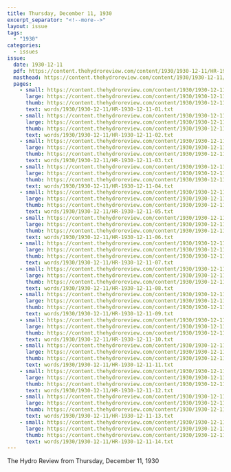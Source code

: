 ```yaml
---
title: Thursday, December 11, 1930
excerpt_separator: "<!--more-->"
layout: issue
tags:
  - "1930"
categories:
  - issues
issue:
  date: 1930-12-11
  pdf: https://content.thehydroreview.com/content/1930/1930-12-11/HR-1930-12-11.pdf
  masthead: https://content.thehydroreview.com/content/1930/1930-12-11/masthead/HR-1930-12-11.jpg
  pages:
    - small: https://content.thehydroreview.com/content/1930/1930-12-11/small/HR-1930-12-11-01.jpg
      large: https://content.thehydroreview.com/content/1930/1930-12-11/large/HR-1930-12-11-01.jpg
      thumb: https://content.thehydroreview.com/content/1930/1930-12-11/thumbnails/HR-1930-12-11-01.jpg
      text: words/1930/1930-12-11/HR-1930-12-11-01.txt
    - small: https://content.thehydroreview.com/content/1930/1930-12-11/small/HR-1930-12-11-02.jpg
      large: https://content.thehydroreview.com/content/1930/1930-12-11/large/HR-1930-12-11-02.jpg
      thumb: https://content.thehydroreview.com/content/1930/1930-12-11/thumbnails/HR-1930-12-11-02.jpg
      text: words/1930/1930-12-11/HR-1930-12-11-02.txt
    - small: https://content.thehydroreview.com/content/1930/1930-12-11/small/HR-1930-12-11-03.jpg
      large: https://content.thehydroreview.com/content/1930/1930-12-11/large/HR-1930-12-11-03.jpg
      thumb: https://content.thehydroreview.com/content/1930/1930-12-11/thumbnails/HR-1930-12-11-03.jpg
      text: words/1930/1930-12-11/HR-1930-12-11-03.txt
    - small: https://content.thehydroreview.com/content/1930/1930-12-11/small/HR-1930-12-11-04.jpg
      large: https://content.thehydroreview.com/content/1930/1930-12-11/large/HR-1930-12-11-04.jpg
      thumb: https://content.thehydroreview.com/content/1930/1930-12-11/thumbnails/HR-1930-12-11-04.jpg
      text: words/1930/1930-12-11/HR-1930-12-11-04.txt
    - small: https://content.thehydroreview.com/content/1930/1930-12-11/small/HR-1930-12-11-05.jpg
      large: https://content.thehydroreview.com/content/1930/1930-12-11/large/HR-1930-12-11-05.jpg
      thumb: https://content.thehydroreview.com/content/1930/1930-12-11/thumbnails/HR-1930-12-11-05.jpg
      text: words/1930/1930-12-11/HR-1930-12-11-05.txt
    - small: https://content.thehydroreview.com/content/1930/1930-12-11/small/HR-1930-12-11-06.jpg
      large: https://content.thehydroreview.com/content/1930/1930-12-11/large/HR-1930-12-11-06.jpg
      thumb: https://content.thehydroreview.com/content/1930/1930-12-11/thumbnails/HR-1930-12-11-06.jpg
      text: words/1930/1930-12-11/HR-1930-12-11-06.txt
    - small: https://content.thehydroreview.com/content/1930/1930-12-11/small/HR-1930-12-11-07.jpg
      large: https://content.thehydroreview.com/content/1930/1930-12-11/large/HR-1930-12-11-07.jpg
      thumb: https://content.thehydroreview.com/content/1930/1930-12-11/thumbnails/HR-1930-12-11-07.jpg
      text: words/1930/1930-12-11/HR-1930-12-11-07.txt
    - small: https://content.thehydroreview.com/content/1930/1930-12-11/small/HR-1930-12-11-08.jpg
      large: https://content.thehydroreview.com/content/1930/1930-12-11/large/HR-1930-12-11-08.jpg
      thumb: https://content.thehydroreview.com/content/1930/1930-12-11/thumbnails/HR-1930-12-11-08.jpg
      text: words/1930/1930-12-11/HR-1930-12-11-08.txt
    - small: https://content.thehydroreview.com/content/1930/1930-12-11/small/HR-1930-12-11-09.jpg
      large: https://content.thehydroreview.com/content/1930/1930-12-11/large/HR-1930-12-11-09.jpg
      thumb: https://content.thehydroreview.com/content/1930/1930-12-11/thumbnails/HR-1930-12-11-09.jpg
      text: words/1930/1930-12-11/HR-1930-12-11-09.txt
    - small: https://content.thehydroreview.com/content/1930/1930-12-11/small/HR-1930-12-11-10.jpg
      large: https://content.thehydroreview.com/content/1930/1930-12-11/large/HR-1930-12-11-10.jpg
      thumb: https://content.thehydroreview.com/content/1930/1930-12-11/thumbnails/HR-1930-12-11-10.jpg
      text: words/1930/1930-12-11/HR-1930-12-11-10.txt
    - small: https://content.thehydroreview.com/content/1930/1930-12-11/small/HR-1930-12-11-11.jpg
      large: https://content.thehydroreview.com/content/1930/1930-12-11/large/HR-1930-12-11-11.jpg
      thumb: https://content.thehydroreview.com/content/1930/1930-12-11/thumbnails/HR-1930-12-11-11.jpg
      text: words/1930/1930-12-11/HR-1930-12-11-11.txt
    - small: https://content.thehydroreview.com/content/1930/1930-12-11/small/HR-1930-12-11-12.jpg
      large: https://content.thehydroreview.com/content/1930/1930-12-11/large/HR-1930-12-11-12.jpg
      thumb: https://content.thehydroreview.com/content/1930/1930-12-11/thumbnails/HR-1930-12-11-12.jpg
      text: words/1930/1930-12-11/HR-1930-12-11-12.txt
    - small: https://content.thehydroreview.com/content/1930/1930-12-11/small/HR-1930-12-11-13.jpg
      large: https://content.thehydroreview.com/content/1930/1930-12-11/large/HR-1930-12-11-13.jpg
      thumb: https://content.thehydroreview.com/content/1930/1930-12-11/thumbnails/HR-1930-12-11-13.jpg
      text: words/1930/1930-12-11/HR-1930-12-11-13.txt
    - small: https://content.thehydroreview.com/content/1930/1930-12-11/small/HR-1930-12-11-14.jpg
      large: https://content.thehydroreview.com/content/1930/1930-12-11/large/HR-1930-12-11-14.jpg
      thumb: https://content.thehydroreview.com/content/1930/1930-12-11/thumbnails/HR-1930-12-11-14.jpg
      text: words/1930/1930-12-11/HR-1930-12-11-14.txt
---
```


The Hydro Review from Thursday, December 11, 1930

<!--more-->


